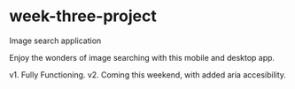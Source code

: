 # week-three-project

Image search application

Enjoy the wonders of image searching with this mobile and desktop app.

v1. Fully Functioning.
v2. Coming this weekend, with added aria accesibility.
